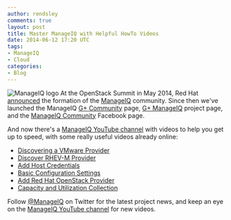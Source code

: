 ```yaml
---
author: rendsley
comments: true
layout: post
title: Master ManageIQ with Helpful HowTo Videos
date: 2014-06-12 17:20 UTC
tags:
- ManageIQ
- Cloud
categories:
- Blog
---
```

![ManageIQ logo](/images/blog/manageiq-vertical.png)
At the OpenStack Summit in May 2014, Red Hat [announced](http://www.redhat.com/about/news/press-archive/2014/5/red-hat-announces-manageiq-community-for-open-source-cloud-management) the formation of the [ManageIQ](http://manageiq.org/) community. Since then we've launched the ManageIQ [G+ Community](https://plus.google.com/u/0/communities/115645322794739557548) page, [G+ ManageIQ](https://plus.google.com/u/0/b/107788933173548514771/107788933173548514771/posts) project page, and the [ManageIQ Community](https://www.facebook.com/manageiq) Facebook page.

And now there's a [ManageIQ YouTube channel](https://www.youtube.com/user/ManageIQVideo) with videos to help you get up to speed, with some really useful videos already online:

* [Discovering a VMware Provider](http://youtu.be/A30qJOp-AGY)
* [Discover RHEV-M Provider](http://youtu.be/piYrBn4DYrw)
* [Add Host Credentials](http://youtu.be/gyBkw3cxy2E)
* [Basic Configuration Settings](http://youtu.be/W6xIh8cyYS4)
* [Add Red Hat OpenStack Provider ](http://youtu.be/d3XHPzXAiuw)
* [Capacity and Utilization Collection](http://youtu.be/dmqdJc1EPP0)

Follow [@ManageIQ](https://twitter.com/manageiq) on Twitter for the latest project news, and keep an eye on the [ManageIQ YouTube channel](https://www.youtube.com/user/ManageIQVideo) for new videos.
